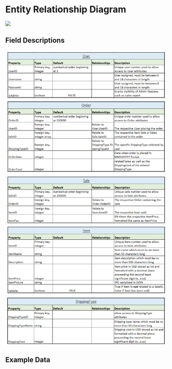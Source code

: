 # Entity Relationship Diagram

![](https://mermaid.ink/img/pako:eNqVVE2P2jAQ_SsjS71lEZQCSW7bpq3YChYJemibHkwygKXEjmxHLBv477UdIKEbKtUnez7fvHlyRRKRIgkJyojRraR5zGP-XaGE4_HhQVTwLFPzCKHIaIKq9lUxB3PsdRoB4xq3JmbxrTFzmiMoLRnfQkw-ot4jchgD5SkMfEh2VNJEo1QxqZMWVKm9kOnbJP9-0lQ9pjnjsBYiQ8pN0mdO1xkqeEwMWAVaQB2xQapLiS7zZEesx7IzHitY0gzNiIngmjKurl5hvEdY7lhRGEyrQ4Fvgs5UuPsdLlrmL2ezbdiYf_1uHK1eHXmuTUQ1Xj0xcc_9zjAlHGqm6l2lJgZmsyj6YQ5shMypvhDn6qyEplmr0LLMQWxgqjFfSJag564r-uK5DbSh2TpnIh13Z6ZsfJsh66u6Jr7y8zdvl0FtpTtmA6gFevzuBvN1v9ZSddZatGrNb2Q6F5ALiaB3RkujfofgIlSJZIVmgt9Nu80DaLo5hBccLTNLrDbhafHVbgEloxl7rff3tHyeX5obCq24O9TOTBWr9bUZRmTplYT2yqp_CmzRob__JeeS-0ko3UzpgBCP5GgEyFLz1TgkMdE7zM2-QnNNcUPLzKnzZEJpqcXywBMSalmiR8oiNRo__08k3NBMGWtB-U8hmjemTAs5q78z96u5GBJW5IWEA9_vDQN_NPEH4-FkMBmOPXIgoR_0BkF_8r4_CoL-6MM4OHnk1VXt90anP7YRtto?type=png)

## Field Descriptions

![](/project/assets/field-descriptions-1.png)
![](/project/assets/field-descriptions-2.png)
![](/project/assets/field-descriptions-3.png)

## Example Data
